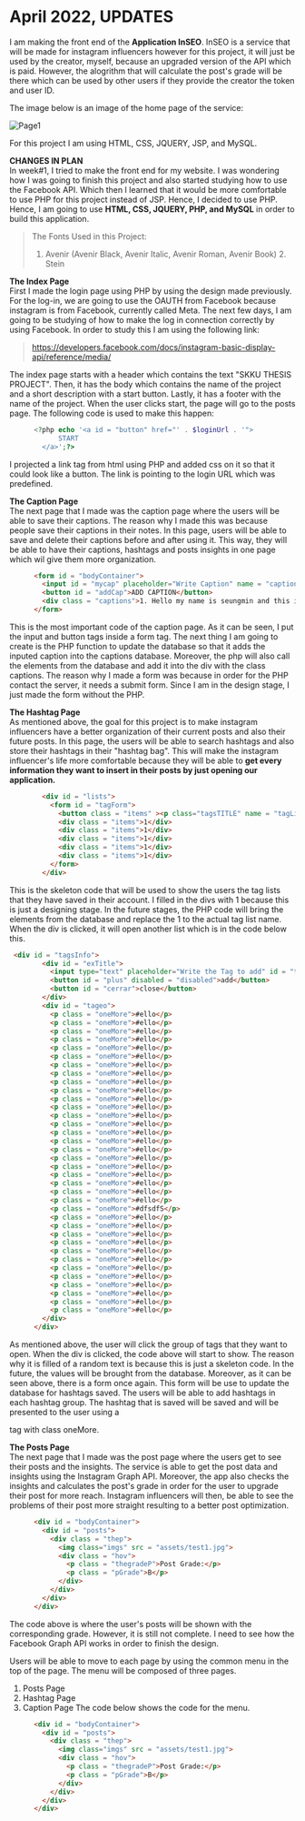 <h1>April 2022, UPDATES</h1>
I am making the front end of the <b>Application InSEO</b>.
InSEO is a service that will be made for instagram influencers however for this project, it will just be used by the creator, myself, because
an upgraded version of the API which is paid. However, the alogrithm that will calculate the post's grade will be there which can be used by other users
if they provide the creator the token and user ID.

The image below is an image of the home page of the service:

![Page1](https://user-images.githubusercontent.com/101083759/163997074-8aac57c6-31dc-4cb7-aa29-6c7f35e67442.PNG)

For this project I am using HTML, CSS, JQUERY, JSP, and MySQL.

**CHANGES IN PLAN**<br/>
In week#1, I tried to make the front end for my website.
I was wondering how I was going to finish this project and also started studying how to use the Facebook API.
Which then I learned that it would be more comfortable to use PHP for this project instead of JSP.
Hence, I decided to use PHP. <br/> 
Hence, I am going to use **HTML, CSS, JQUERY, PHP, and MySQL** in order to build this application. 

>The Fonts Used in this Project:
> 1. Avenir (Avenir Black, Avenir Italic, Avenir Roman, Avenir Book) 2. Stein

**The Index Page**<br/>
First I made the login page using PHP by using the design made previously. For the log-in, we are going to use the OAUTH from Facebook because instagram is from Facebook, currently called Meta. The next few days, I am going to be studying of how to make the log in connection correctly by using Facebook. In order to study this I am using the following link: <br/>
>https://developers.facebook.com/docs/instagram-basic-display-api/reference/media/

The index page starts with a header which contains the text "SKKU THESIS PROJECT". Then, it has the body which contains the name of the project and a short description with a start button. Lastly, it has a footer with the name of the project. When the user clicks start, the page will go to the posts page. The following code is used to make this happen:
```PHP
      <?php echo '<a id = "button" href="' . $loginUrl . '">
            START
        </a>';?>
 ```
I projected a link tag from html using PHP and added css on it so that it could look like a button. The link is pointing to the login URL which was predefined.

**The Caption Page**<br/>
The next page that I made was the caption page where the users will be able to save their captions. The reason why I made this was because people save their captions in their notes. In this page, users will be able to save and delete their captions before and after using it. This way, they will be able to have their captions, hashtags and posts insights in one page which wil give them more organization.
```HTML
      <form id = "bodyContainer">
        <input id = "mycap" placeholder="Write Caption" name = "caption"></input>
        <button id = "addCap">ADD CAPTION</button>
        <div class = "captions">1. Hello my name is seungmin and this is my thesis project</div>
      </form>
```
This is the most important code of the caption page. As it can be seen, I put the input and button tags inside a form tag. The next thing I am going to create is the PHP function to update the database so that it adds the inputed caption into the captions database. Moreover, the php will also call the elements from the database and add it into the div with the class captions. The reason why I made a form was because in order for the PHP contact the server, it needs a submit form.
Since I am in the design stage, I just made the form without the PHP.

**The Hashtag Page**<br/>
As mentioned above, the goal for this project is to make instagram influencers have a better organization of their current posts and also their future posts. In this page, the users will be able to search hashtags and also store their hashtags in their "hashtag bag". This will make the instagram influencer's life more comfortable because they will be able to **get every information they want to insert in their posts by just opening our application.**
```HTML
        <div id = "lists">
          <form id = "tagForm">
            <button class = "items" ><p class="tagsTITLE" name = "tagList">My Post Tag Number 1</p></button>
            <div class = "items">1</div>
            <div class = "items">1</div>
            <div class = "items">1</div>
            <div class = "items">1</div>
            <div class = "items">1</div>
          </form>
        </div>
```
This is the skeleton code that will be used to show the users the tag lists that they have saved in their account. I filled in the divs with 1 because this is just a designing stage. In the future stages, the PHP code will bring the elements from the database and replace the 1 to the actual tag list name. When the div is clicked, it will open another list which is in the code below this. 

```HTML
 <div id = "tagsInfo">
        <div id = "exTitle">
          <input type="text" placeholder="Write the Tag to add" id = "tagAd"></input>
          <button id = "plus" disabled = "disabled">add</button>
          <button id = "cerrar">close</button>
        </div>
        <div id = "tageo">
          <p class = "oneMore">#ello</p>
          <p class = "oneMore">#ello</p>
          <p class = "oneMore">#ello</p>
          <p class = "oneMore">#ello</p>
          <p class = "oneMore">#ello</p>
          <p class = "oneMore">#ello</p>
          <p class = "oneMore">#ello</p>
          <p class = "oneMore">#ello</p>
          <p class = "oneMore">#ello</p>
          <p class = "oneMore">#ello</p>
          <p class = "oneMore">#ello</p>
          <p class = "oneMore">#ello</p>
          <p class = "oneMore">#ello</p>
          <p class = "oneMore">#ello</p>
          <p class = "oneMore">#ello</p>
          <p class = "oneMore">#ello</p>
          <p class = "oneMore">#ello</p>
          <p class = "oneMore">#ello</p>
          <p class = "oneMore">#ello</p>
          <p class = "oneMore">#ello</p>
          <p class = "oneMore">#ello</p>
          <p class = "oneMore">#ello</p>
          <p class = "oneMore">#ello</p>
          <p class = "oneMore">#dfsdfS</p>
          <p class = "oneMore">#ello</p>
          <p class = "oneMore">#ello</p>
          <p class = "oneMore">#ello</p>
          <p class = "oneMore">#ello</p>
          <p class = "oneMore">#ello</p>
          <p class = "oneMore">#ello</p>
          <p class = "oneMore">#ello</p>
          <p class = "oneMore">#ello</p>
          <p class = "oneMore">#ello</p>
          <p class = "oneMore">#ello</p>
          <p class = "oneMore">#ello</p>
          <p class = "oneMore">#ello</p>
        </div>
      </div>
```
As mentioned above, the user will click the group of tags that they want to open. When the div is clicked, the code above will start to show. The reason why it is filled of a random text is because this is just a skeleton code. In the future, the values will be brought from the database. Moreover, as it can be seen above, there is a form once again. This form will be use to update the database for hashtags saved. The users will be able to add hashtags in each hashtag group. The hashtag that is saved will be saved and will be presented to the user using a <p> tag with class oneMore. 

**The Posts Page**<br/>
The next page that I made was the post page where the users get to see their posts and the insights. The service is able to get the post data and insights using the Instagram Graph API. Moreover, the app also checks the insights and calculates the post's grade in order for the user to upgrade their post for more reach. Instagram influencers will then, be able to see the problems of their post more straight resulting to a better post optimization. 
```HTML
      <div id = "bodyContainer">
        <div id = "posts">
          <div class = "thep">
            <img class="imgs" src = "assets/test1.jpg">
            <div class = "hov">
              <p class = "thegradeP">Post Grade:</p>
              <p class = "pGrade">B</p>
            </div>
          </div>
        </div>
      </div>
```
The code above is where the user's posts will be shown with the corresponding grade. However, it is still not complete. I need to see how the Facebook Graph API works in order to finish the design.

Users will be able to move to each page by using the common menu in the top of the page. The menu will be composed of three pages.
  1. Posts Page
  2. Hashtag Page
  3. Caption Page
The code below shows the code for the menu.
```HTML
      <div id = "bodyContainer">
        <div id = "posts">
          <div class = "thep">
            <img class="imgs" src = "assets/test1.jpg">
            <div class = "hov">
              <p class = "thegradeP">Post Grade:</p>
              <p class = "pGrade">B</p>
            </div>
          </div>
        </div>
      </div>
```
